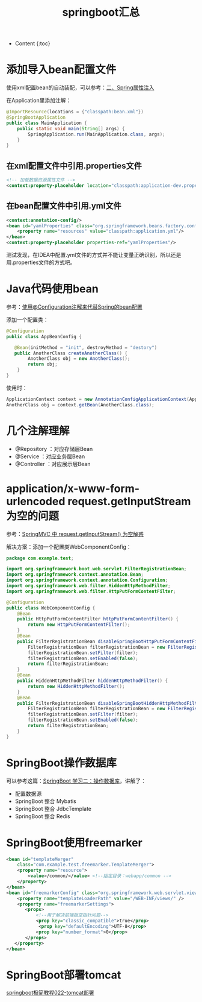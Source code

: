 ﻿---
layout:		post
category:	"springboot"
title:		"springboot汇总"
tags:		[springboot]
---
- Content
{:toc}

# 添加导入bean配置文件

使用xml配置bean的自动装配，可以参考：[二、Spring属性注入](https://blog.csdn.net/A15815635741/article/details/84196692)

在Application里添加注解：
```java
@ImportResource(locations = {"classpath:bean.xml"})
@SpringBootApplication
public class MainApplication {
    public static void main(String[] args) {
        SpringApplication.run(MainApplication.class, args);
    }
}
```

## 在xml配置文件中引用.properties文件
```xml
<!-- 加载数据资源属性文件 -->
<context:property-placeholder location="classpath:application-dev.properties" ignore-unresolvable="true"/>
```

## 在bean配置文件中引用.yml文件
```xml
<context:annotation-config/>
<bean id="yamlProperties" class="org.springframework.beans.factory.config.YamlPropertiesFactoryBean">
    <property name="resources" value="classpath:application.yml"/>
</bean>
<context:property-placeholder properties-ref="yamlProperties"/>
```
测试发现，在IDEA中配置.yml文件的方式并不能让变量正确识别，所以还是用.properties文件的方式吧。

# Java代码使用bean

参考：[使用@Configuration注解来代替Spring的bean配置](https://www.cnblogs.com/hujingwei/p/5360944.html)

添加一个配置类：

```java
@Configuration
public class AppBeanConfig {

   @Bean(initMethod = "init", destroyMethod = "destory")
   public AnotherClass createAnotherClass() {
        AnotherClass obj = new AnotherClass();
        return obj;
    }
}
```

使用时：
```java
ApplicationContext context = new AnnotationConfigApplicationContext(AppBeanConfig.class);
AnotherClass obj = context.getBean(AnotherClass.class);
```


# 几个注解理解
- @Repository   ：对应存储层Bean
- @Service   ：对应业务层Bean
- @Controller   ：对应展示层Bean

# application/x-www-form-urlencoded request.getInputStream为空的问题
参考：[SpringMVC 中 request\.getInputStream\(\) 为空解惑](https://emacsist.github.io/2017/12/04/springmvc-%E4%B8%AD-request.getinputstream-%E4%B8%BA%E7%A9%BA%E8%A7%A3%E6%83%91/)

解决方案：添加一个配置类WebComponentConfig：
```java
package com.example.test;

import org.springframework.boot.web.servlet.FilterRegistrationBean;
import org.springframework.context.annotation.Bean;
import org.springframework.context.annotation.Configuration;
import org.springframework.web.filter.HiddenHttpMethodFilter;
import org.springframework.web.filter.HttpPutFormContentFilter;

@Configuration
public class WebComponentConfig {
    @Bean
    public HttpPutFormContentFilter httpPutFormContentFilter() {
        return new HttpPutFormContentFilter();
    }
    @Bean
    public FilterRegistrationBean disableSpringBootHttpPutFormContentFilter(HttpPutFormContentFilter filter) {
        FilterRegistrationBean filterRegistrationBean = new FilterRegistrationBean();
        filterRegistrationBean.setFilter(filter);
        filterRegistrationBean.setEnabled(false);
        return filterRegistrationBean;
    }
    @Bean
    public HiddenHttpMethodFilter hiddenHttpMethodFilter() {
        return new HiddenHttpMethodFilter();
    }
    @Bean
    public FilterRegistrationBean disableSpringBootHiddenHttpMethodFilter(HiddenHttpMethodFilter filter) {
        FilterRegistrationBean filterRegistrationBean = new FilterRegistrationBean();
        filterRegistrationBean.setFilter(filter);
        filterRegistrationBean.setEnabled(false);
        return filterRegistrationBean;
    }
}
```

# SpringBoot操作数据库
可以参考这篇：[SpringBoot 学习二：操作数据库](https://my.oschina.net/mengyuankan/blog/2209128)，讲解了：
- 配置数据源
- SpringBoot 整合 Mybatis
- SpringBoot 整合 JdbcTemplate
- SpringBoot 整合 Redis


# SpringBoot使用freemarker
```xml
<bean id="templateMerger"
    class="com.example.test.freemarker.TemplateMerger">
    <property name="resource">
        <value>/common/</value> <!--指定目录：webapp/common -->
    </property>
</bean>
<bean id="freemarkerConfig" class="org.springframework.web.servlet.view.freemarker.FreeMarkerConfigurer">
    <property name="templateLoaderPath" value="/WEB-INF/views/" />
    <property name="freemarkerSettings">
       <props>
           <!--用于解决前端报空指针问题-->
           <prop key="classic_compatible">true</prop>
            <prop key="defaultEncoding">UTF-8</prop>
           <prop key="number_format">0</prop>
       </props>
   </property>
</bean>
```

# SpringBoot部署tomcat
[springboot极简教程022\-tomcat部署](https://www.zhupite.com/springboot/springboot%E6%9E%81%E7%AE%80%E6%95%99%E7%A8%8B022-tomcat%E9%83%A8%E7%BD%B2.html)
